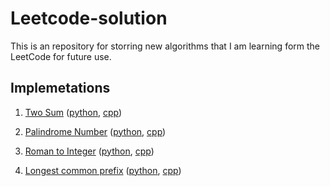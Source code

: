 # Leetcode-solution
This is an repository for storring new algorithms that I am learning form the LeetCode for future use.

## Implemetations
1. [Two Sum](https://leetcode.com/problems/two-sum/) ([python](./python/two_sum.py), [cpp](./cpp/two_sum.cpp))

9. [Palindrome Number](https://leetcode.com/problems/palindrome-number/) ([python](./python/palindrome_number.py), [cpp](./cpp/palindrome_number.cpp))

13. [Roman to Integer](https://leetcode.com/problems/roman-to-integer/) ([python](./python/roman_to_integer.py), [cpp](./cpp/roman_to_integer.cpp))

14. [Longest common prefix](https://leetcode.com/problems/longest-common-prefix/) ([python](./python/longest_common_prefix.py), [cpp](./cpp/longest_common_prefix.cpp))